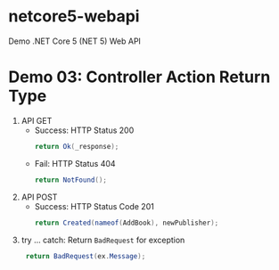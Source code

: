 # netcore5-webapi
Demo .NET Core 5 (NET 5) Web API


# Demo 03: Controller Action Return Type

1. API GET
    - Success: HTTP Status 200
        ```cs
        return Ok(_response);
        ```
    - Fail: HTTP Status 404
        ```cs
        return NotFound();
        ```
2. API POST
    - Success: HTTP Status Code 201
        ```cs
        return Created(nameof(AddBook), newPublisher);
        ```
3. try ... catch: Return ```BadRequest``` for exception
    ```cs
     return BadRequest(ex.Message);
     ```
